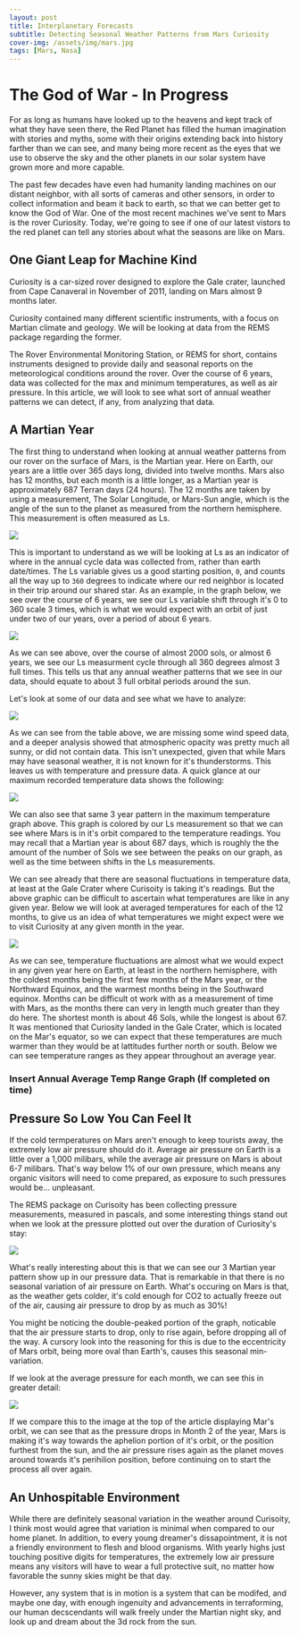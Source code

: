 ```yaml
---
layout: post
title: Interplanetary Forecasts
subtitle: Detecting Seasonal Weather Patterns from Mars Curiosity
cover-img: /assets/img/mars.jpg
tags: [Mars, Nasa]
---
```


# The God of War - In Progress

For as long as humans have looked up to the heavens and kept track of what they have seen there, the Red Planet has filled the human imagination with stories and myths, some with their origins extending back into history farther than we can see, and many being more recent as the eyes that we use to observe the sky and the other planets in our solar system have grown more and more capable.  

The past few decades have even had humanity landing machines on our distant neighbor, with all sorts of cameras and other sensors, in order to collect information and beam it back to earth, so that we can better get to know the God of War.  One of the most recent machines we've sent to Mars is the rover Curiosity.  Today, we're going to see if one of our latest vistors to the red planet can tell any stories about what the seasons are like on Mars.

## One Giant Leap for Machine Kind

Curiosity is a car-sized rover designed to explore the Gale crater, launched from Cape Canaveral in November of 2011, landing on Mars almost 9 months later.  

Curiosity contained many different scientific instruments, with a focus on Martian climate and geology.  We will be looking at data from the REMS package regarding the former.  

The Rover Environmental Monitoring Station, or REMS for short, contains instruments designed to provide daily and seasonal reports on the meteorological conditions around the rover.  Over the course of 6 years, data was collected for the max and minimum temperatures, as well as air pressure.  In this article, we will look to see what sort of annual weather patterns we can detect, if any, from analyzing that data.  

## A Martian Year

The first thing to understand when looking at annual weather patterns from our rover on the surface of Mars, is the Martian year.  Here on Earth, our years are a little over 365 days long, divided into twelve months.  Mars also has 12 months, but each month is a little longer, as a Martian year is approximately 687 Terran days (24 hours).  The 12 months are taken by using a measurement, The Solar Longitude, or Mars-Sun angle, which is the angle of the sun to the planet as measured from the northern hemisphere.  This measurement is often measured as Ls.  

<img src='http://www-mars.lmd.jussieu.fr/mars/time/orbit.png' style='Center'>

This is important to understand as we will be looking at Ls as an indicator of where in the annual cycle data was collected from, rather than earth date/times.  The Ls variable gives us a good starting position, `0`, and counts all the way up to `360` degrees to indicate where our red neighbor is located in their trip around our shared star.  As an example, in the graph below, we see over the course of 6 years, we see our Ls variable shift through it's 0 to 360 scale 3 times, which is what we would expect with an orbit of just under two of our years, over a period of about 6 years.

<img src='/assets/img/ls_measurements.png'>

As we can see above, over the course of almost 2000 sols, or almost 6 years, we see our Ls measurment cycle through all 360 degrees almost 3 full times.  This tells us that any annual weather patterns that we see in our data, should equate to about 3 full orbital periods around the sun.  

Let's look at some of our data and see what we have to analyze:

<img src='/assets/img/Mars_data.png'>

As we can see from the table above, we are missing some wind speed data, and a deeper analysis showed that atmospheric opacity was pretty much all sunny, or did not contain data.  This isn't unexpected, given that while Mars may have seasonal weather, it is not known for it's thunderstorms. This leaves us with temperature and pressure data.  A quick glance at our maximum recorded temperature data shows the following:

<img src='/assets/max_temp_ls.png'>

We can also see that same 3 year pattern in the maximum temperature graph above.  This graph is colored by our Ls measurement so that we can see where Mars is in it's orbit compared to the temperature readings.  You may recall that a Martian year is about 687 days, which is roughly the the amount of the number of Sols we see between the peaks on our graph, as well as the time between shifts in the Ls measurements.  

We can see already that there are seasonal fluctuations in temperature data, at least at the Gale Crater where Curisoity is taking it's readings.  But the above graphic can be difficult to ascertain what temperatures are like in any given year.  Below we will look at averaged temperatures for each of the 12 months, to give us an idea of what temperatures we might expect were we to visit Curiosity at any given month in the year.

<img src='/assets/img/avg_month_temps.png'>

As we can see, temperature fluctuations are almost what we would expect in any given year here on Earth, at least in the northern hemisphere, with the coldest months being the first few months of the Mars year, or the Northward Equinox, and the warmest months being in the Southward equinox.  Months can be difficult ot work with as a measurement of time with Mars, as the months there can very in length much greater than they do here.  The shortest month is about 46 Sols, while the longest is about 67.  It was mentioned that Curiosity landed in the Gale Crater, which is located on the Mar's equator, so we can expect that these temperatures are much warmer than they would be at lattitudes further north or south. Below we can see temperature ranges as they appear throughout an average year.

### Insert Annual Average Temp Range Graph (If completed on time)

## Pressure So Low You Can Feel It

If the cold termperatures on Mars aren't enough to keep tourists away, the extremely low air pressure should do it.  Average air pressure on Earth is a little over a 1,000 milibars, while the average air pressure on Mars is about 6-7 milibars.  That's way below 1% of our own pressure, which means any organic visitors will need to come prepared, as exposure to such pressures would be... unpleasant.  

The REMS package on Curisoity has been collecting pressure measurements, measured in pascals, and some interesting things stand out when we look at the pressure plotted out over the duration of Curiosity's stay:

<img src='/assets/img/pressure_sol.png'>

What's really interesting about this is that we can see our 3 Martian year pattern show up in our pressure data.  That is remarkable in that there is no seasonal variation of air pressure on Earth.  What's occuring on Mars is that, as the weather gets colder, it's cold enough for CO2 to actually freeze out of the air, causing air pressure to drop by as much as 30%!

You might be noticing the double-peaked portion of the graph, noticable that the air pressure starts to drop, only to rise again, before dropping all of the way.  A cursory look into the reasoning for this is due to the eccentricity of Mars orbit, being more oval than Earth's, causes this seasonal min-variation.  

If we look at the average pressure for each month, we can see this in greater detail:

<img src='/assets/img/avg_month_pressure.png'> 

If we compare this to the image at the top of the article displaying Mar's orbit, we can see that as the pressure drops in Month 2 of the year, Mars is making it's way towards the aphelion portion of it's orbit, or the position furthest from the sun, and the air pressure rises again as the planet moves around towards it's perihilion position, before continuing on to start the process all over again.  

## An Unhospitable Environment

While there are definitely seasonal variation in the weather around Curisoity, I think most would agree that variation is minimal when compared to our home planet.  In addition, to every young dreamer's dissapointment, it is not a friendly environment to flesh and blood organisms.  With yearly highs just touching positive digits for temperatures, the extremely low air pressure means any visitors will have to wear a full protective suit, no matter how favorable the sunny skies might be that day.  

However, any system that is in motion is a system that can be modifed, and maybe one day, with enough ingenuity and advancements in terraforming, our human decscendants will walk freely under the Martian night sky, and look up and dream about the 3d rock from the sun.



